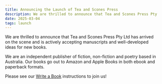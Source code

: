 ```yaml
---
title: Announcing the Launch of Tea and Scones Press
description: We are thrilled to announce that Tea and Scones Press Pty Ltd has arrived on the scene.
date: 2025-03-04
tags: launch
---
```

We are thrilled to announce that Tea and Scones Press Pty Ltd has arrived on the scene and is actively accepting manuscripts and well-developed ideas for new books.

We are an independent publisher of fiction, non-fiction and poetry based in Australia. Our books go out to Amazon and Apple Books in both ebook and paperback formats.

Please see our [Write a Book](https://teaandsconespress.com/#write) instructions to join us!
